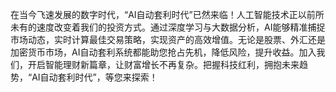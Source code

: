 在当今飞速发展的数字时代，“AI自动套利时代”已然来临！人工智能技术正以前所未有的速度改变着我们的投资方式。通过深度学习与大数据分析，AI能够精准捕捉市场动态，实时计算最佳交易策略，实现资产的高效增值。无论是股票、外汇还是加密货币市场，AI自动套利系统都能助您抢占先机，降低风险，提升收益。加入我们，开启智能理财新篇章，让财富增长不再复杂。把握科技红利，拥抱未来趋势，“AI自动套利时代”，等您来探索！